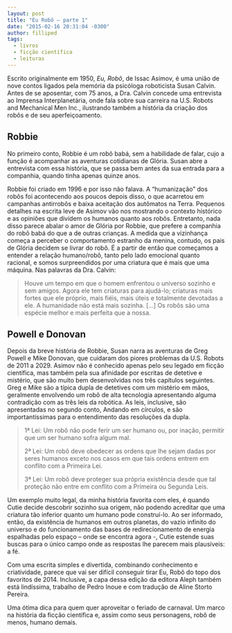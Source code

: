 ```yaml
---
layout: post
title: "Eu Robô — parte 1"
date: "2015-02-16 20:31:04 -0300"
author: filliped
tags:
  - livros
  - ficção científica
  - leituras
---
```

Escrito originalmente em 1950, _Eu, Robô_, de Issac Asimov, é uma união de nove contos ligados pela memória da psicóloga roboticista Susan Calvin. Antes de se aposentar, com 75 anos, a Dra. Calvin concede uma entrevista ao Imprensa Interplanetária, onde fala sobre sua carreira na U.S. Robots and Mechanical Men Inc., ilustrando também a história da criação dos robôs e de seu aperfeiçoamento.

## Robbie

No primeiro conto, Robbie é um robô babá, sem a habilidade de falar, cujo a função é acompanhar as aventuras cotidianas de Glória. Susan abre a entrevista com essa história, que se passa bem antes da sua entrada para a companhia, quando tinha apenas quinze anos.

Robbie foi criado em 1996 e por isso não falava. A “humanização” dos robôs foi acontecendo aos poucos depois disso, o que acarretou em campanhas antirrobôs e baixa aceitação dos autômatos na Terra. Pequenos detalhes na escrita leve de Asimov vão nos mostrando o contexto histórico e as opiniões que dividem os humanos quanto aos robôs. Entretanto, nada disso parece abalar o amor de Glória por Robbie, que prefere a companhia do robô babá do que a de outras crianças. A medida que a vizinhança começa a perceber o comportamento estranho da menina, contudo, os pais de Glória decidem se livrar do robô. É a partir de então que começamos a entender a relação humano/robô, tanto pelo lado emocional quanto racional, e somos surpreendidos por uma criatura que é mais que uma máquina. Nas palavras da Dra. Calvin:

> Houve um tempo em que o homem enfrentou o universo sozinho e sem amigos. Agora ele tem criaturas para ajudá-lo; criaturas mais fortes que ele próprio, mais fiéis, mais úteis e totalmente devotadas a ele. A humanidade não está mais sozinha. […] Os robôs são uma espécie melhor e mais perfeita que a nossa.

## Powell e Donovan

Depois da breve história de Robbie, Susan narra as aventuras de Greg Powell e Mike Donovan, que cuidaram dos piores problemas da U.S. Robots de 2011 a 2029. Asimov não é conhecido apenas pelo seu legado em ficção científica, mas também pela sua afinidade por escritas de detetive e mistério, que são muito bem desenvolvidas nos três capítulos seguintes. Greg e Mike são a típica dupla de detetives com um mistério em mãos, geralmente envolvendo um robô de alta tecnologia apresentando alguma contradição com as três leis da robótica. As leis, inclusive, são apresentadas no segundo conto, Andando em círculos, e são importantíssimas para o entendimento das resoluções da dupla.

> 1ª Lei: Um robô não pode ferir um ser humano ou, por inação, permitir que um ser humano sofra algum mal.
>
> 2ª Lei: Um robô deve obedecer as ordens que lhe sejam dadas por seres humanos exceto nos casos em que tais ordens entrem em conflito com a Primeira Lei.
>
> 3ª Lei: Um robô deve proteger sua própria existência desde que tal proteção não entre em conflito com a Primeira ou Segunda Leis.

Um exemplo muito legal, da minha história favorita com eles, é quando Cutie decide descobrir sozinho sua origem, não podendo acreditar que uma criatura tão inferior quanto um humano pode construí-lo. Ao ser informado, então, da existência de humanos em outros planetas, do vazio infinito do universo e do funcionamento das bases de redirecionamento de energia espalhadas pelo espaço – onde se encontra agora -, Cutie estende suas buscas para o único campo onde as respostas lhe parecem mais plausíveis: a fé.

Com uma escrita simples e divertida, combinando conhecimento e criatividade, parece que vai ser difícil conseguir tirar Eu, Robô do topo dos favoritos de 2014. Inclusive, a capa dessa edição da editora Aleph também está lindíssima, trabalho de Pedro Inoue e com tradução de Aline Storto Pereira.

Uma ótima dica para quem quer aproveitar o feriado de carnaval. Um marco na história da ficção científica e, assim como seus personagens, robô de menos, humano demais.
